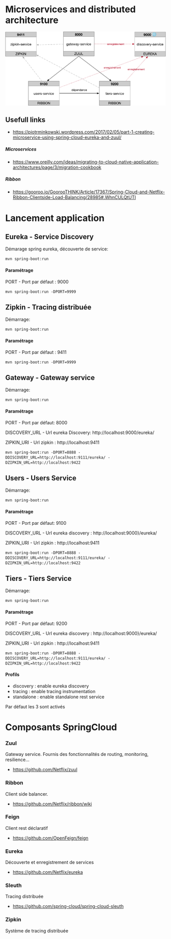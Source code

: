 # Microservices and distributed architecture
![Screenshot](https://github.com/sebChevre/microservicesexamples/blob/master/schema.png)

## Usefull links
* https://piotrminkowski.wordpress.com/2017/02/05/part-1-creating-microservice-using-spring-cloud-eureka-and-zuul/
##### Microservices
* https://www.oreilly.com/ideas/migrating-to-cloud-native-application-architectures/page/3/migration-cookbook
##### Ribbon
* https://gooroo.io/GoorooTHINK/Article/17367/Spring-Cloud-and-Netflix-Ribbon-Clientside-Load-Balancing/28985#.WhnCULQtUTI

# Lancement application
## Eureka - Service Discovery
Démarage spring eureka, découverte de service:
```
mvn spring-boot:run
```
#### Paramétrage
PORT - Port par défaut : 9000
```
mvn spring-boot:run -DPORT=9999
```

## Zipkin - Tracing distribuée
Démarrage:
```
mvn spring-boot:run
```
#### Paramétrage
PORT - Port par défaut : 9411

```
mvn spring-boot:run -DPORT=9999
```

## Gateway - Gateway service
Démarrage:
```
mvn spring-boot:run
```
#### Paramétrage
PORT - Port par défaut: 8000

DISCOVERY_URL - Url eureka Discovery: http://localhost:9000/eureka/

ZIPKIN_URI - Url zipkin : http://localhost:9411
```
mvn spring-boot:run -DPORT=8888 -DDISCOVERY_URL=http://localhost:9111/eureka/ -DZIPKIN_URL=http://localhost:9422

```
## Users - Users Service
Démarrage:
```
mvn spring-boot:run
```
#### Paramétrage
PORT - Port par défaut: 9100

DISCOVERY_URL - Url eureka discovery : http://localhost:9000}/eureka/

ZIPKIN_URI - Url zipkin : http://localhost:9411
```
mvn spring-boot:run -DPORT=8888 -DDISCOVERY_URL=http://localhost:9111/eureka/ -DZIPKIN_URL=http://localhost:9422

```
## Tiers - Tiers Service
Démarrage:
```
mvn spring-boot:run
```
#### Paramétrage
PORT - Port par défaut: 9200

DISCOVERY_URL - Url eureka discovery : http://localhost:9000}/eureka/

ZIPKIN_URI - Url zipkin : http://localhost:9411
```
mvn spring-boot:run -DPORT=8888 -DDISCOVERY_URL=http://localhost:9111/eureka/ -DZIPKIN_URL=http://localhost:9422

```
#### Profils
* discovery : enable eureka discovery
* tracing : enable tracing instrumentation
* standalone : enable standalone rest service

Par défaut les 3 sont activés

# Composants SpringCloud
### Zuul
Gateway service. Fournis des fonctionnalités de routing, monitoring, resilience...
* https://github.com/Netflix/zuul

### Ribbon
Client side balancer.
* https://github.com/Netflix/ribbon/wiki

### Feign
Client rest déclaratif
* https://github.com/OpenFeign/feign

### Eureka
Découverte et enregistrement de services
* https://github.com/Netflix/eureka

### Sleuth
Tracing distribuée
* https://github.com/spring-cloud/spring-cloud-sleuth

### Zipkin 
Système de tracing distribuée

